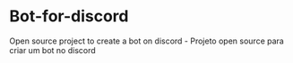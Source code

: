 # Bot-for-discord
Open source project to create a bot on discord - Projeto open source para criar um bot no discord
